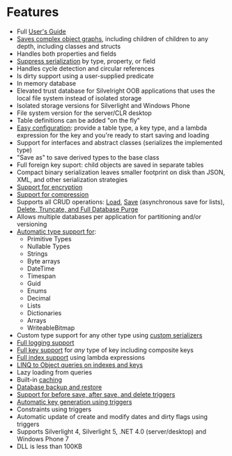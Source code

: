 # Features

* Full [User's Guide](http://www.sterlingdatabase.com/)
* [Saves complex object graphs](http://www.sterlingdatabase.com/sterling-user-guide/4-databases/c-saving-instances), including children of children to any depth, including classes and structs
* Handles both properties and fields
* [Suppress serialization](http://www.sterlingdatabase.com/sterling-user-guide/4-databases/c-saving-instances) by type, property, or field 
* Handles cycle detection and circular references
* Is dirty support using a user-supplied predicate
* In memory database 
* Elevated trust database for Silvelright OOB applications that uses the local file system instead of isolated storage 
* Isolated storage versions for Silverlight and Windows Phone 
* File system version for the server/CLR desktop 
* Table definitions can be added "on the fly" 
* [Easy configuration](http://www.sterlingdatabase.com/sterling-user-guide/getting-started): provide a table type, a key type, and a lambda expression for the key and you're ready to start saving and loading
* Support for interfaces and abstract classes (serializes the implemented type)
* "Save as" to save derived types to the base class
* Full foreign key suport: child objects are saved in separate tables 
* Compact binary serialization leaves smaller footprint on disk than JSON, XML, and other serialization strategies
* [Support for encryption](http://www.sterlingdatabase.com/sterling-user-guide/4-databases/g-triggers-and-interceptors)
* [Support for compression](http://www.sterlingdatabase.com/sterling-user-guide/4-databases/g-triggers-and-interceptors)
* Supports all CRUD operations: [Load](http://www.sterlingdatabase.com/sterling-user-guide/4-databases/d-loading-instances), [Save](http://www.sterlingdatabase.com/sterling-user-guide/4-databases/c-saving-instances) (asynchronous save for lists), [Delete, Truncate, and Full Database Purge](http://www.sterlingdatabase.com/sterling-user-guide/4-databases/f-delete-truncate-and-purge)
* Allows multiple databases per application for partitioning and/or versioning 
* [Automatic type support for](http://www.sterlingdatabase.com/sterling-user-guide/5-serializers): 
	* Primitive Types
	* Nullable Types 
	* Strings
	* Byte arrays
	* DateTime
	* Timespan
	* Guid
	* Enums
	* Decimal
	* Lists
	* Dictionaries 
	* Arrays
	* WriteableBitmap
* Custom type support for any other type using [custom serializers](http://www.sterlingdatabase.com/sterling-user-guide/5-serializers)
* [Full logging support](http://www.sterlingdatabase.com/sterling-user-guide/6-logging)
* [Full key support](http://www.sterlingdatabase.com/sterling-user-guide/4-databases/a-keys) for _any_ type of key including composite keys
* [Full index support](http://www.sterlingdatabase.com/sterling-user-guide/4-databases/b-indexes) using lambda expressions 
* [LINQ to Object queries on indexes and keys](http://www.sterlingdatabase.com/sterling-user-guide/4-databases/e-queries-and-filters)
* Lazy loading from queries
* Built-in [caching](http://www.sterlingdatabase.com/sterling-user-guide/4-databases/e-queries-and-filters)
* [Database backup and restore](http://www.sterlingdatabase.com/sterling-user-guide/3-the-sterling-engine/b-database-backup-and-restore)
* [Support for before save, after save, and delete triggers](http://www.sterlingdatabase.com/sterling-user-guide/4-databases/g-triggers-and-interceptors)
* [Automatic key generation using triggers](http://www.sterlingdatabase.com/sterling-user-guide/7-sterling-recipes/a-key-generation-auto-identity)
* Constraints using triggers
* Automatic update of create and modify dates and dirty flags using triggers 
* Supports Silverlight 4, Silverlight 5, .NET 4.0 (server/desktop) and Windows Phone 7  
* DLL is less than 100KB 